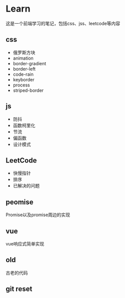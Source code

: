 # Learn
这是一个前端学习的笔记，包括css、jss、leetcode等内容
## css
* 俄罗斯方块
* animation
* border-gradient
* border-left
* code-rain
* keyborder
* process
* striped-border

## js
* 防抖
* 函数柯里化
* 节流
* 偏函数
* 设计模式

## LeetCode
* 快慢指针
* 排序
* 已解决的问题

## peomise
Promise以及promise周边的实现

## vue
vue响应式简单实现

## old
古老的代码

## git reset
